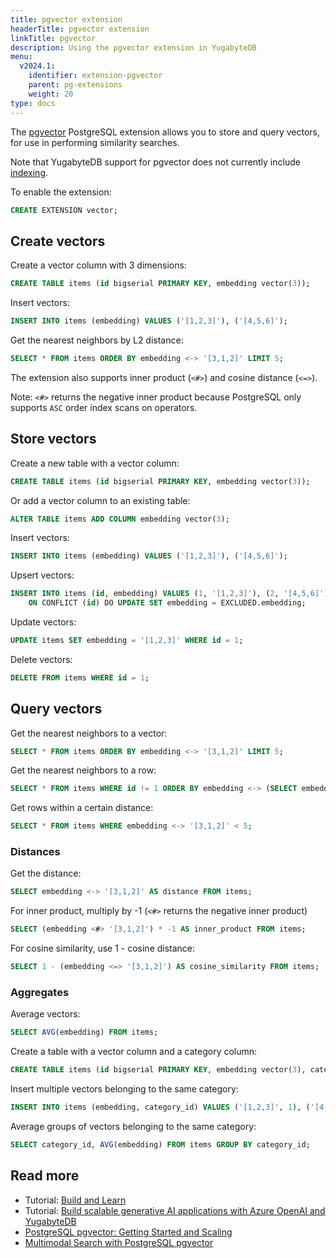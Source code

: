 ```yaml
---
title: pgvector extension
headerTitle: pgvector extension
linkTitle: pgvector
description: Using the pgvector extension in YugabyteDB
menu:
  v2024.1:
    identifier: extension-pgvector
    parent: pg-extensions
    weight: 20
type: docs
---
```


The [pgvector](https://github.com/pgvector/pgvector) PostgreSQL extension allows you to store and query vectors, for use in performing similarity searches.

Note that YugabyteDB support for pgvector does not currently include [indexing](https://github.com/pgvector/pgvector#indexing).

To enable the extension:

```sql
CREATE EXTENSION vector;
```

## Create vectors

Create a vector column with 3 dimensions:

```sql
CREATE TABLE items (id bigserial PRIMARY KEY, embedding vector(3));
```

Insert vectors:

```sql
INSERT INTO items (embedding) VALUES ('[1,2,3]'), ('[4,5,6]');
```

Get the nearest neighbors by L2 distance:

```sql
SELECT * FROM items ORDER BY embedding <-> '[3,1,2]' LIMIT 5;
```

The extension also supports inner product (`<#>`) and cosine distance (`<=>`).

Note: `<#>` returns the negative inner product because PostgreSQL only supports `ASC` order index scans on operators.

## Store vectors

Create a new table with a vector column:

```sql
CREATE TABLE items (id bigserial PRIMARY KEY, embedding vector(3));
```

Or add a vector column to an existing table:

```sql
ALTER TABLE items ADD COLUMN embedding vector(3);
```

Insert vectors:

```sql
INSERT INTO items (embedding) VALUES ('[1,2,3]'), ('[4,5,6]');
```

Upsert vectors:

```sql
INSERT INTO items (id, embedding) VALUES (1, '[1,2,3]'), (2, '[4,5,6]')
    ON CONFLICT (id) DO UPDATE SET embedding = EXCLUDED.embedding;
```

Update vectors:

```sql
UPDATE items SET embedding = '[1,2,3]' WHERE id = 1;
```

Delete vectors:

```sql
DELETE FROM items WHERE id = 1;
```

## Query vectors

Get the nearest neighbors to a vector:

```sql
SELECT * FROM items ORDER BY embedding <-> '[3,1,2]' LIMIT 5;
```

Get the nearest neighbors to a row:

```sql
SELECT * FROM items WHERE id != 1 ORDER BY embedding <-> (SELECT embedding FROM items WHERE id = 1) LIMIT 5;
```

Get rows within a certain distance:

```sql
SELECT * FROM items WHERE embedding <-> '[3,1,2]' < 5;
```

<!--Note: Combine with `ORDER BY` and `LIMIT` to use an index.-->

### Distances

Get the distance:

```sql
SELECT embedding <-> '[3,1,2]' AS distance FROM items;
```

For inner product, multiply by -1 (`<#>` returns the negative inner product)

```sql
SELECT (embedding <#> '[3,1,2]') * -1 AS inner_product FROM items;
```

For cosine similarity, use 1 - cosine distance:

```sql
SELECT 1 - (embedding <=> '[3,1,2]') AS cosine_similarity FROM items;
```

### Aggregates

Average vectors:

```sql
SELECT AVG(embedding) FROM items;
```

Create a table with a vector column and a category column:

```sql
CREATE TABLE items (id bigserial PRIMARY KEY, embedding vector(3), category_id int);
```

Insert multiple vectors belonging to the same category:

```sql
INSERT INTO items (embedding, category_id) VALUES ('[1,2,3]', 1), ('[4,5,6]', 2), ('[3,4,5]', 1), ('[2,3,4]', 2);
```

Average groups of vectors belonging to the same category:

```sql
SELECT category_id, AVG(embedding) FROM items GROUP BY category_id;
```

## Read more

- Tutorial: [Build and Learn](/stable/tutorials/build-and-learn/)
- Tutorial: [Build scalable generative AI applications with Azure OpenAI and YugabyteDB](/stable/tutorials/ai/azure-openai/)
- [PostgreSQL pgvector: Getting Started and Scaling](https://www.yugabyte.com/blog/postgresql-pgvector-getting-started/)
- [Multimodal Search with PostgreSQL pgvector](https://www.yugabyte.com/blog/postgresql-pgvector-multimodal-search/)
